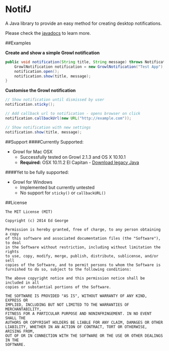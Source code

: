 NotifJ
=======

A Java library to provide an easy method for creating desktop notifications.

Please check the [javadocs](http://ed-george.github.io/NotifJ/apidoc/index.html) to learn more.

##Examples

**Create and show a simple Growl notification**

```java
public void notification(String title, String message) throws NotificationException{
	GrowlNotification notification = new GrowlNotification("Test App");
	notification.open();
	notification.show(title, message);
}
```
**Customise the Growl notification**

```java
// Show notification until dismissed by user
notification.sticky();

// Add callback url to notification - opens browser on click
notification.callbackUrl(new URL("http://example.com"));

// Show notification with new settings
notification.show(title, message);
```

##Support
####Currently Supported:
+ Growl for Mac OSX
  + Successfully tested on Growl 2.1.3 and OS X 10.10.1
  + **Required:** OSX 10.11.2 El Capitan - [Download legacy Java](https://support.apple.com/kb/DL1572?locale=en_US)

####Yet to be fully supported:
+ Growl for Windows
  + Implemented but currently untested
  + No support for `sticky()` or `callbackURL()`
 

##License 
```
The MIT License (MIT)

Copyright (c) 2014 Ed George

Permission is hereby granted, free of charge, to any person obtaining a copy
of this software and associated documentation files (the "Software"), to deal
in the Software without restriction, including without limitation the rights
to use, copy, modify, merge, publish, distribute, sublicense, and/or sell
copies of the Software, and to permit persons to whom the Software is
furnished to do so, subject to the following conditions:

The above copyright notice and this permission notice shall be included in all
copies or substantial portions of the Software.

THE SOFTWARE IS PROVIDED "AS IS", WITHOUT WARRANTY OF ANY KIND, EXPRESS OR
IMPLIED, INCLUDING BUT NOT LIMITED TO THE WARRANTIES OF MERCHANTABILITY,
FITNESS FOR A PARTICULAR PURPOSE AND NONINFRINGEMENT. IN NO EVENT SHALL THE
AUTHORS OR COPYRIGHT HOLDERS BE LIABLE FOR ANY CLAIM, DAMAGES OR OTHER
LIABILITY, WHETHER IN AN ACTION OF CONTRACT, TORT OR OTHERWISE, ARISING FROM,
OUT OF OR IN CONNECTION WITH THE SOFTWARE OR THE USE OR OTHER DEALINGS IN THE
SOFTWARE.

```
